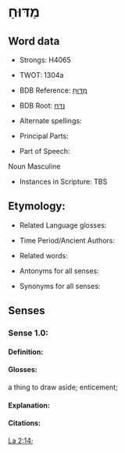 # מַדּוּחַ

<!-- Status: S2="NeedsEdits" -->
<!-- Lexica used for edits:   -->

## Word data

* Strongs: H4065

* TWOT: 1304a

* BDB Reference: [מַדּוּחַ](rc://en/bdb/dict/n.bh.ab)

* BDB Root: [נדח](rc://en/bdb/dict/n.bh.aa)

* Alternate spellings:

* Principal Parts:

* Part of Speech:

Noun Masculine 

* Instances in Scripture: TBS

## Etymology:

* Related Language glosses:

* Time Period/Ancient Authors:

* Related words:

* Antonyms for all senses:

* Synonyms for all senses:

## Senses

### Sense 1.0:

#### Definition:

#### Glosses:

a thing to draw aside; enticement; 

#### Explanation:

#### Citations:

[La 2:14](rc://he/uhb/book/lam/2/14); 

